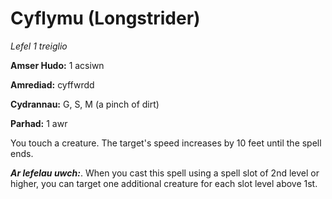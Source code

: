 # Cyflymu (Longstrider)

*Lefel 1 treiglio*

**Amser Hudo:** 1 acsiwn

**Amrediad:** cyffwrdd

**Cydrannau:** G, S, M (a pinch of dirt)

**Parhad:** 1 awr

You touch a creature. The target's speed increases by 10 feet until the spell ends.

***Ar lefelau uwch:***. When you cast this spell using a spell slot of 2nd level or higher, you can target one additional creature for each slot level above 1st.